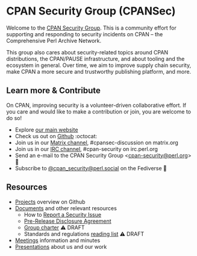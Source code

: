 # CPAN Security Group (CPANSec)

Welcome to the [CPAN Security Group](https://security.metacpan.org/).
This is a community effort for supporting and responding to security incidents on CPAN – the Comprehensive Perl Archive Network.

This group also cares about security-related topics around CPAN distributions, the CPAN/PAUSE infrastructure, and about tooling and the ecosystem in general.
Over time, we aim to improve supply chain security, make CPAN a more secure and trustworthy publishing platform, and more.


## Learn more & Contribute

On CPAN, improving security is a volunteer-driven collaborative effort.
If you care and would like to make a contribution or join, you are welcome to do so!

* Explore [our main website](https://security.metacpan.org/)
* Check us out on [Github](https://github.com/CPAN-Security) :octocat:
* Join us in our [Matrix channel](https://matrix.to/#/#cpansec-discussion:matrix.org), #cpansec-discussion on matrix.org
* Join us in our [IRC channel](ircs://ssl.irc.perl.org:7062/#cpan-security), #cpan-security on irc.perl.org
* Send an e-mail to the CPAN Security Group &lt;[cpan-security&#64;perl.org](mailto:cpan-security@perl.org)&gt; 📧
* Subscribe to [@cpan_security@perl.social](https://perl.social/profile/cpan_security) on the Fediverse :elephant:


## Resources

* [Projects](https://github.com/orgs/CPAN-Security/projects) overview on Github
* [Documents](docs/) and other relevant resources
    * How to [Report a Security Issue](docs/report.md)
    * [Pre-Release Disclosure Agreement](docs/pre-release-disclosure.md)
    * [Group charter](docs/charter.md) ⚠️  DRAFT
    * Standards and regulations [reading list](docs/readinglist.md) ⚠️  DRAFT
* [Meetings](meetings/) information and minutes
* [Presentations](presentations/) about us and our work
